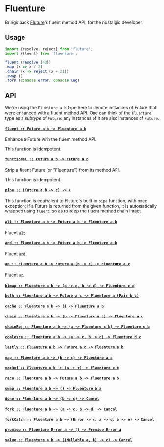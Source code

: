 # Fluenture

Brings back [Fluture][]'s fluent method API, for the nostalgic developer.

## Usage

```js
import {resolve, reject} from 'fluture';
import {fluent} from 'fluenture';

fluent (resolve (42))
.map (x => x / 2)
.chain (x => reject (x + 21))
.swap ()
.fork (console.error, console.log)
```

## API

We're using the `Fluenture a b` type here to denote instances of Future
that were enhanced with a fluent method API. One can think of the
`Fluenture` type as a *subtype* of `Future`: any instances of it are also
instances of `Future`.

#### <a name="fluent" href="https://github.com/fluture-js/fluenture/blob/v1.0.0/index.js#L93">`fluent :: Future a b -⁠> Fluenture a b`</a>

Enhance a Future with the fluent method API.

This function is idempotent.

#### <a name="functional" href="https://github.com/fluture-js/fluenture/blob/v1.0.0/index.js#L107">`functional :: Future a b -⁠> Future a b`</a>

Strip a fluent Future (or "Fluenture") from its method API.

This function is idempotent.

#### <a name="pipe" href="https://github.com/fluture-js/fluenture/blob/v1.0.0/index.js#L132">`pipe :: (Future a b -⁠> c) -⁠> c`</a>

This function is equivalent to Fluture's built-in `pipe` function, with
once exception; If a Future is returned from the given function, it is
automatically wrapped using [`fluent`](#fluent), so as to keep the fluent
method chain intact.

#### <a name="alt" href="https://github.com/fluture-js/fluenture/blob/v1.0.0/index.js#L146">`alt :: Fluenture a b ~> Future a b -⁠> Fluenture a b`</a>

Fluent [`alt`](https://github.com/fluture-js/Fluture#alt).

#### <a name="and" href="https://github.com/fluture-js/fluenture/blob/v1.0.0/index.js#L151">`and :: Fluenture a b ~> Future a b -⁠> Fluenture a b`</a>

Fluent [`and`](https://github.com/fluture-js/Fluture#and).

#### <a name="ap" href="https://github.com/fluture-js/fluenture/blob/v1.0.0/index.js#L156">`ap :: Fluenture a b ~> Future a (b -⁠> c) -⁠> Fluenture a c`</a>

Fluent [`ap`](https://github.com/fluture-js/Fluture#ap).

#### <a name="bimap" href="https://github.com/fluture-js/fluenture/blob/v1.0.0/index.js#L161">`bimap :: Fluenture a b ~> (a -⁠> c, b -⁠> d) -⁠> Fluenture c d`</a>

#### <a name="both" href="https://github.com/fluture-js/fluenture/blob/v1.0.0/index.js#L166">`both :: Fluenture a b ~> Future a c -⁠> Fluenture a (Pair b c)`</a>

#### <a name="cache" href="https://github.com/fluture-js/fluenture/blob/v1.0.0/index.js#L171">`cache :: Fluenture a b ~> () -⁠> Fluenture a b`</a>

#### <a name="chain" href="https://github.com/fluture-js/fluenture/blob/v1.0.0/index.js#L176">`chain :: Fluenture a b ~> (b -⁠> Fluenture a c) -⁠> Fluenture a c`</a>

#### <a name="chainRej" href="https://github.com/fluture-js/fluenture/blob/v1.0.0/index.js#L181">`chainRej :: Fluenture a b ~> (a -⁠> Fluenture c b) -⁠> Fluenture c b`</a>

#### <a name="coalesce" href="https://github.com/fluture-js/fluenture/blob/v1.0.0/index.js#L186">`coalesce :: Fluenture a b ~> (a -⁠> c, b -⁠> c) -⁠> Fluenture d c`</a>

#### <a name="lastly" href="https://github.com/fluture-js/fluenture/blob/v1.0.0/index.js#L191">`lastly :: Fluenture a b ~> Future a c -⁠> Fluenture a b`</a>

#### <a name="map" href="https://github.com/fluture-js/fluenture/blob/v1.0.0/index.js#L196">`map :: Fluenture a b ~> (b -⁠> c) -⁠> Fluenture a c`</a>

#### <a name="mapRej" href="https://github.com/fluture-js/fluenture/blob/v1.0.0/index.js#L201">`mapRej :: Fluenture a b ~> (a -⁠> c) -⁠> Fluenture c b`</a>

#### <a name="race" href="https://github.com/fluture-js/fluenture/blob/v1.0.0/index.js#L206">`race :: Fluenture a b ~> Future a b -⁠> Fluenture a b`</a>

#### <a name="swap" href="https://github.com/fluture-js/fluenture/blob/v1.0.0/index.js#L211">`swap :: Fluenture a b ~> () -⁠> Fluenture b a`</a>

#### <a name="done" href="https://github.com/fluture-js/fluenture/blob/v1.0.0/index.js#L216">`done :: Fluenture a b ~> (b -⁠> c) -⁠> Cancel`</a>

#### <a name="fork" href="https://github.com/fluture-js/fluenture/blob/v1.0.0/index.js#L221">`fork :: Fluenture a b ~> (a -⁠> c, b -⁠> d) -⁠> Cancel`</a>

#### <a name="forkCatch" href="https://github.com/fluture-js/fluenture/blob/v1.0.0/index.js#L226">`forkCatch :: Fluenture a b ~> (Error -⁠> c, a -⁠> d, b -⁠> e) -⁠> Cancel`</a>

#### <a name="promise" href="https://github.com/fluture-js/fluenture/blob/v1.0.0/index.js#L231">`promise :: Fluenture Error a ~> () -⁠> Promise Error a`</a>

#### <a name="value" href="https://github.com/fluture-js/fluenture/blob/v1.0.0/index.js#L236">`value :: Fluenture a b ~> ((Nullable a, b) -⁠> c) -⁠> Cancel`</a>

[Fluture]: https://github.com/fluture-js/Fluture

